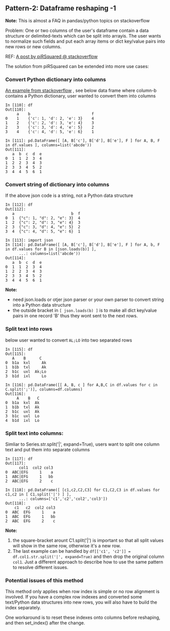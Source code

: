 ## Pattern-2: Dataframe reshaping -1 ##

**Note:** This is almost a FAQ in pandas/python topics on stackoverflow

Problem: One or two columns of the user's dataframe contain a data structure or delimited-texts which can be 
split into arrayis. The user wants to normalize such fields and put each array items or dict key/value 
pairs into new rows or new columns.

REF: [A post by piRSquared @ stackoverflow](https://stackoverflow.com/questions/49923145/pandas-records-with-lists-to-separate-rows/49923384#49923384)

The solution from piRSquared can be extended into more use cases:

### Convert Python dictionary into columns ###
[An example from stackoverflow](https://stackoverflow.com/questions/50161070/convert-list-of-dicts-of-dict-into-dataframe)
, see below data frame where column-b contains a Python dictionary, user wanted to convert them into 
columns
```
In [110]: df
Out[110]: 
     a    b                           f
0    1    {'c': 1, 'd': 2, 'e': 3}    4
1    2    {'c': 2, 'd': 3, 'e': 4}    3
2    3    {'c': 3, 'd': 4, 'e': 5}    2
3    4    {'c': 4, 'd': 5, 'e': 6}    1

In [111]: pd.DataFrame([ [A, B['c'], B['d'], B['e'], F ] for A, B, F in df.values ], columns=list('abcde'))
Out[111]: 
   a  b  c  d  e
0  1  1  2  3  4
1  2  2  3  4  3
2  3  3  4  5  2
3  4  4  5  6  1

```

### Convert string of dictionary into columns ###
If the above json code is a string, not a Python data structure
```
In [112]: df
Out[112]: 
   a                         b  f
0  1  {"c": 1, "d": 2, "e": 3}  4
1  2  {"c": 2, "d": 3, "e": 4}  3
2  3  {"c": 3, "d": 4, "e": 5}  2
3  4  {"c": 4, "d": 5, "e": 6}  1

In [113]: import json
In [114]: pd.DataFrame([ [A, B['c'], B['d'], B['e'], F ] for A, b, F in df.values for B in [json.loads(b)] ],
      ...: columns=list('abcde'))
Out[114]: 
   a  b  c  d  e
0  1  1  2  3  4
1  2  2  3  4  3
2  3  3  4  5  2
3  4  4  5  6  1
```

**Note:** 
* need json.loads or otjer json parser or your own parser to convert string into a Python data structure
* the outside bracket in `[ json.loads(b) ]` is to make all dict key/value pairs in one record 'B'
thus they wont sent to the next rows.

### Split text into rows ###
below user wanted to convert `AL;LO` into two separated rows
```
In [115]: df 
Out[115]:
   A    B      C
0  b1a  kxl     Ak
1  b1b  txl     Ak
2  b1c  uxl  Ak;Lo
3  b1d  ixl     Lo

In [116]: pd.DataFrame([[ A, B, c ] for A,B,C in df.values for c in C.split(';')], columns=df.columns)
Out[116]:
     A    B   C
0  b1a  kxl  Ak
1  b1b  txl  Ak
2  b1c  uxl  Ak
3  b1c  uxl  Lo
4  b1d  ixl  Lo
```

### Split text into columns: ###
Simliar to Series.str.split('|', expand=True), users want to split one column text and put them 
into separate columns
```
In [117]: df
Out[117]: 
      col1  col2 col3
0  ABC|EFG     1    a
1  ABC|EFG     1   bb
2  ABC|EFG     2    c

In [118]: pd.DataFrame([ [c1,c2,C2,C3] for C1,C2,C3 in df.values for c1,c2 in [ C1.split('|') ] ],
      ...: columns=['c1','c2','col2','col3'])
Out[118]: 
    c1   c2  col2 col3
0  ABC  EFG     1    a
1  ABC  EFG     1   bb
2  ABC  EFG     2    c

```
**Note:** 

1. the square-bracket arount C1.split('|') is important so that all split values will show
   in the same row, otherwise it's a new row.
2. The last example can be handled by `df[['c1', 'c2']] = df.col1.str.split('|', expand=True)`
   and then drop the original column `col1`. Just a different approach to describe how to use the 
   same pattern to resolve different issues.


### Potential issues of this method ###

This method only applies when row index is simple or no row alignment is involved. 
If you have a complex row indexes and converted some text/Python data structures into new
rows, you will also have to build the index separately. 

One workaround is to reset these indexes onto columns before reshaping, and then set_index() 
after the change.


